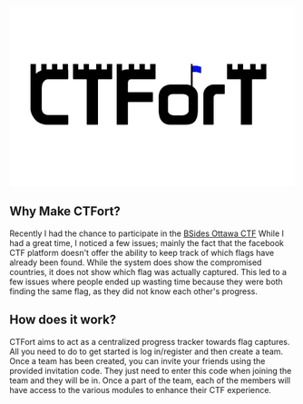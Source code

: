 ![](resources/logo.png)

## Why Make CTFort?

Recently I had the chance to participate in the [BSides Ottawa CTF](https://shorten.ninja/bsides) While I had a great time, I noticed a few issues; mainly the fact that the facebook CTF platform doesn't offer the ability to keep track of which flags have already been found. While the system does show the compromised countries, it does not show which flag was actually captured. This led to a few issues where people ended up wasting time because they were both finding the same flag, as they did not know each other's progress.

## How does it work?

CTFort aims to act as a centralized progress tracker towards flag captures. All you need to do to get started is log in/register and then create a team. Once a team has been created, you can invite your friends using the provided invitation code. They just need to enter this code when joining the team and they will be in. Once a part of the team, each of the members will have access to the various modules to enhance their CTF experience.